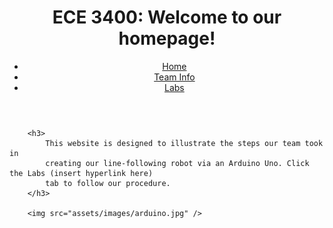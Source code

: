 <html>
    <head>
        <title>ECE 3400 Team 2</title>
        <meta charset="utf-8" />
        <meta name="viewport" content="width=device-width, initial-scale=1" />
    </head>
    <body>
        <header>
            <h1>ECE 3400: Welcome to our homepage!</h1>
            <nav>
                <ul>
                    <li><a href="">Home</a></li>
                    <li><a href="./info.md">Team Info</a></li>
                    <li><a href="./labs.md">Labs</a></li>
                </ul>
            </nav>
        </header>

        <h3>
            This website is designed to illustrate the steps our team took in
            creating our line-following robot via an Arduino Uno. Click the Labs (insert hyperlink here)
            tab to follow our procedure.
        </h3>

        <img src="assets/images/arduino.jpg" />

 </body>
</html>
